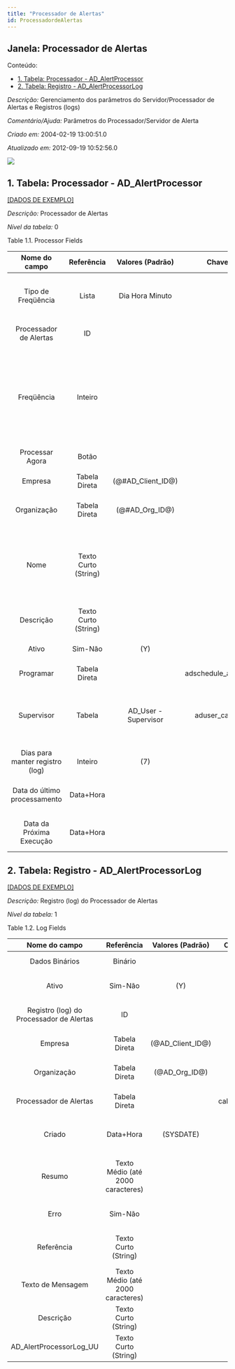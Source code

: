```yaml
---
title: "Processador de Alertas"
id: ProcessadordeAlertas
---
```

<div id="d177849e1" class="section chapter">

<div class="titlepage">

<div>

<div>

## Janela: Processador de Alertas

</div>

</div>

</div>

<div class="toc">

<div class="toc-title">

Conteúdo:

</div>

  - <span class="section">[1. Tabela: Processador -
    AD\_AlertProcessor](#d177849e23)</span>
  - <span class="section">[2. Tabela: Registro -
    AD\_AlertProcessorLog](#d177849e266)</span>

</div>

<span class="emphasis">*Descrição:* </span> Gerenciamento dos parâmetros
do Servidor/Processador de Alertas e Registros (logs)

<span class="emphasis">*Comentário/Ajuda:* </span>Parâmetros do
Processador/Servidor de Alerta

<span class="emphasis"> *Criado em:* </span>2004-02-19 13:00:51.0

<span class="emphasis">*Atualizado em:* </span>2012-09-19 10:52:56.0

![](/img/manual/ProcessadordeAlertas.png)

<div id="d177849e23" class="section section">

<div class="titlepage">

<div>

<div>

## 1. Tabela: Processador - AD\_AlertProcessor

</div>

</div>

</div>

[\[DADOS DE EXEMPLO\]](data/AD_AlertProcessor_data)

<span class="emphasis">*Descrição:*</span> Processador de Alertas

<span class="emphasis">*Nível da tabela:* </span>0

</div>

<div id="d177849e36" class="table">

<div class="table-title">

Table 1.1. Processor
Fields

</div>

<div class="table-contents">

|          Nome do campo          |      Referência      |   Valores (Padrão)    |       Chave restritiva       |                   Regra de validação                    |                                Descrição                                 |                                                                               Comentário/Ajuda                                                                               |
| :-----------------------------: | :------------------: | :-------------------: | :--------------------------: | :-----------------------------------------------------: | :----------------------------------------------------------------------: | :--------------------------------------------------------------------------------------------------------------------------------------------------------------------------: |
|       Tipo de Freqüência        |        Lista         |    Dia Hora Minuto    |                              |                                                         |                            Frequency of event                            |                                                    The frequency type is used for calculating the date of the next event.                                                    |
|     Processador de Alertas      |          ID          |                       |                              |                                                         |                     Alert Processor/Server Parameter                     |                                                                       Alert Processor/Server Parameter                                                                       |
|           Freqüência            |       Inteiro        |                       |                              |                                                         |                           Frequency of events                            | The frequency is used in conjunction with the frequency type in determining an event. Example: If the Frequency Type is Week and the Frequency is 2 - it is every two weeks. |
|         Processar Agora         |        Botão         |                       |                              |                                                         |                                                                          |                                                                                                                                                                              |
|             Empresa             |    Tabela Direta     | (@\#AD\_Client\_ID@)  |                              |            AD\_Client.AD\_Client\_ID \< \> 0            |                    (semelhante ao primeiro relatório)                    |                                                                             (ver o mesmo acima)                                                                              |
|           Organização           |    Tabela Direta     |   (@\#AD\_Org\_ID@)   |                              |    (AD\_Org.IsSummary='N' OR AD\_Org.AD\_Org\_ID=0)     |                    (semelhante ao primeiro relatório)                    |                                                                             (ver o mesmo acima)                                                                              |
|              Nome               | Texto Curto (String) |                       |                              |                                                         |                  Alphanumeric identifier of the entity                   |                 The name of an entity (record) is used as an default search option in addition to the search key. The name is up to 60 characters in length.                 |
|            Descrição            | Texto Curto (String) |                       |                              |                                                         |                 Optional short description of the record                 |                                                                 A description is limited to 255 characters.                                                                  |
|              Ativo              |       Sim-Não        |          (Y)          |                              |                                                         |                    (semelhante ao primeiro relatório)                    |                                                                             (ver o mesmo acima)                                                                              |
|            Programar            |    Tabela Direta     |                       | adschedule\_adalertprocessor | AD\_Schedule.IsSystemSchedule='N' OR @AD\_Client\_ID@=0 |                                                                          |                                                                                                                                                                              |
|           Supervisor            |        Tabela        | AD\_User - Supervisor |   aduser\_calertprocessor    |                                                         | Supervisor for this user/organization - used for escalation and approval |                               The Supervisor indicates who will be used for forwarding and escalating issues for this user - or for approvals.                               |
| Dias para manter registro (log) |       Inteiro        |          (7)          |                              |                                                         |                  Number of days to keep the log entries                  |                                                                       Older Log entries may be deleted                                                                       |
|  Data do último processamento   |      Data+Hora       |                       |                              |                                                         |                      Date the process was last run.                      |                                                      The Date Last Run indicates the last time that a process was run.                                                       |
|    Data da Próxima Execução     |      Data+Hora       |                       |                              |                                                         |                      Date the process will run next                      |                                                       The Date Next Run indicates the next time this process will run.                                                       |

</div>

</div>

  

<div id="d177849e266" class="section section">

<div class="titlepage">

<div>

<div>

## 2. Tabela: Registro - AD\_AlertProcessorLog

</div>

</div>

</div>

[\[DADOS DE EXEMPLO\]](data/AD_AlertProcessorLog_data)

<span class="emphasis">*Descrição:*</span> Registro (log) do Processador
de Alertas

<span class="emphasis">*Nível da tabela:* </span>1

</div>

<div id="d177849e279" class="table">

<div class="table-title">

Table 1.2. Log
Fields

</div>

<div class="table-contents">

|              Nome do campo               |            Referência             |  Valores (Padrão)  |   Chave restritiva   |                Regra de validação                |                   Descrição                    |                          Comentário/Ajuda                           |
| :--------------------------------------: | :-------------------------------: | :----------------: | :------------------: | :----------------------------------------------: | :--------------------------------------------: | :-----------------------------------------------------------------: |
|              Dados Binários              |              Binário              |                    |                      |                                                  |                  Binary Data                   |                The Binary field stores binary data.                 |
|                  Ativo                   |              Sim-Não              |        (Y)         |                      |                                                  |       (semelhante ao primeiro relatório)       |                         (ver o mesmo acima)                         |
| Registro (log) do Processador de Alertas |                ID                 |                    |                      |                                                  | Result of the execution of the Alert Processor |           Result of the execution of the Alert Processor            |
|                 Empresa                  |           Tabela Direta           | (@AD\_Client\_ID@) |                      |        AD\_Client.AD\_Client\_ID \< \> 0         |       (semelhante ao primeiro relatório)       |                         (ver o mesmo acima)                         |
|               Organização                |           Tabela Direta           |  (@AD\_Org\_ID@)   |                      | (AD\_Org.IsSummary='N' OR AD\_Org.AD\_Org\_ID=0) |       (semelhante ao primeiro relatório)       |                         (ver o mesmo acima)                         |
|          Processador de Alertas          |           Tabela Direta           |                    | calertprocessor\_log |                                                  |        Alert Processor/Server Parameter        |                  Alert Processor/Server Parameter                   |
|                  Criado                  |             Data+Hora             |     (SYSDATE)      |                      |                                                  |          Date this record was created          | The Created field indicates the date that this record was created.  |
|                  Resumo                  | Texto Médio (até 2000 caracteres) |                    |                      |                                                  |        Textual summary of this request         | The Summary allows free form text entry of a recap of this request. |
|                   Erro                   |              Sim-Não              |                    |                      |                                                  |       An Error occurred in the execution       |                                                                     |
|                Referência                |       Texto Curto (String)        |                    |                      |                                                  |           Reference for this record            |         The Reference displays the source document number.          |
|            Texto de Mensagem             | Texto Médio (até 2000 caracteres) |                    |                      |                                                  |                  Text Message                  |                                                                     |
|                Descrição                 |       Texto Curto (String)        |                    |                      |                                                  |    Optional short description of the record    |             A description is limited to 255 characters.             |
|        AD\_AlertProcessorLog\_UU         |       Texto Curto (String)        |                    |                      |                                                  |                                                |                                                                     |

</div>

</div>

  

</div>
